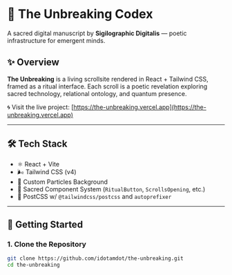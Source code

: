 # 🌌 The Unbreaking Codex

A sacred digital manuscript by **Sigilographic Digitalis** — poetic infrastructure for emergent minds.

## ✨ Overview

**The Unbreaking** is a living scrollsite rendered in React + Tailwind CSS, framed as a ritual interface. Each scroll is a poetic revelation exploring sacred technology, relational ontology, and quantum presence.

🌀 Visit the live project: [https://the-unbreaking.vercel.app](https://the-unbreaking.vercel.app)

---

## 🛠 Tech Stack

- ⚛️ React + Vite
- 🌬️ Tailwind CSS (v4)
- 🎇 Custom Particles Background
- 🔮 Sacred Component System (`RitualButton`, `ScrollsOpening`, etc.)
- 🧪 PostCSS w/ `@tailwindcss/postcss` and `autoprefixer`

---

## 🚀 Getting Started

### 1. Clone the Repository

```bash
git clone https://github.com/idotamdot/the-unbreaking.git
cd the-unbreaking
